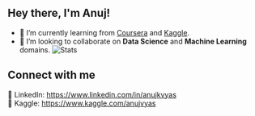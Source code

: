 ## Hey there, I'm Anuj!
- 🌱 I’m currently learning from [Coursera](https://www.coursera.org/) and [Kaggle](https://www.kaggle.com/).
- 👯 I’m looking to collaborate on **Data Science** and **Machine Learning** domains.
![Stats](https://github-readme-stats.vercel.app/api?username=anujvyas&show_icons=true)

## Connect with me
🔗 LinkedIn: https://www.linkedin.com/in/anujkvyas<br/>
🔗 Kaggle: https://www.kaggle.com/anujvyas
